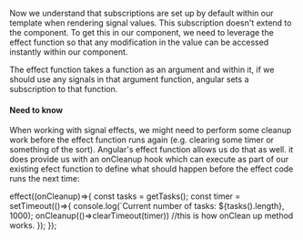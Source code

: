 Now we understand that subscriptions are set up by default within our template when rendering signal values. This subscription doesn't extend to the component. To get this in our component, we need to leverage the effect function so that any modification in the value can be accessed instantly within our component. 

The effect function takes a function as an argument and within it, if we should use any signals in that argument function, angular sets a subscription to that function.


#### Need to know
When working with signal effects, we might need to perform some cleanup work before the effect function runs again (e.g. clearing some timer or something of the sort). 
Angular's effect function allows us do that as well. 
it does provide us with an onCleanup hook which can execute as part of our existing efect function to define what should happen before the effect code runs the next time:

effect((onCleanup)=>{
    const tasks = getTasks();
    const timer = setTimeout(()=>{
        console.log(`Current number of tasks: ${tasks().length}, 1000);
        onCleanup(()=>clearTimeout(timer)) //this is how onClean up method works.
    });
});
